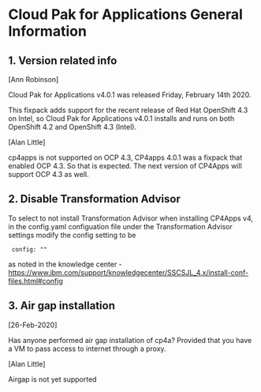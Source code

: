 # Cloud Pak for Applications General Information


## 1. Version related info

[Ann Robinson]

Cloud Pak for Applications v4.0.1 was released Friday, February 14th 2020.

This fixpack adds support for the recent release of Red Hat OpenShift 4.3 on Intel, so Cloud Pak for Applications v4.0.1 installs and runs on both OpenShift 4.2 and OpenShift 4.3 (Intel).

[Alan Little]

cp4apps is not supported on OCP 4.3,  CP4apps 4.0.1 was a fixpack that enabled OCP 4.3.  So that is expected. The next version of CP4Apps will support OCP 4.3 as well.

## 2. Disable Transformation Advisor 
To select to not install Transformation Advisor when installing CP4Apps v4, in the config.yaml configuation file under the Transformation Advisor settings modify the config setting to be

```
 config: ""
```
as noted in the knowledge center - https://www.ibm.com/support/knowledgecenter/SSCSJL_4.x/install-conf-files.html#config

## 3. Air gap installation
[26-Feb-2020]

Has anyone performed air gap installation of cp4a? Provided that you have a VM to pass access to internet through a proxy.

[Alan Little]

Airgap is not yet supported